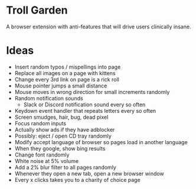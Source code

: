 # Troll Garden

A browser extension with anti-features that will drive users clinically insane.

# Ideas

* Insert random typos / mispellings into page
* Replace all images on a page with kittens
* Change every 3rd link on page is a rick roll
* Mouse pointer jumps a small distance
* Mouse moves in wrong direction for small increments randomly
* Random notification sounds
  * Slack or Discord notification sound every so often
* Keydown event handler that repeats letters every so often
* Screen smudges, hair, bug, dead pixel
* Focus random inputs
* Actually show ads if they have adblocker
* Possibly: eject / open CD tray randomly
* Modify accept language of browser so pages load in another language
* When they google, show bing results
* Change font randomly
* White noise at 5% volume
* Add a 2% blur filter to all pages randomly
* Whenever they open a new tab, open a new browser window
* Every x clicks takes you to a charity of choice page
